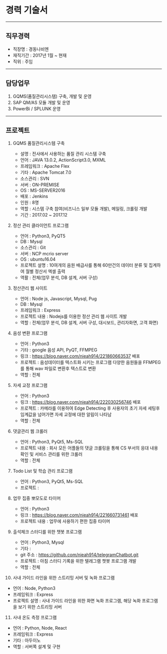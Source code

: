 경력 기술서
============

---



## 직무경력
- 직장명   : 경동나비엔
- 재직기간 : 2017년 1월 ~ 현재
- 직위     : 주임

---

## 담당업무
1. GQMS(품질관리시스템) 구축, 개발 및 운영
2. SAP QM/AS 모듈 개발 및 운영
3. PowerBi / SPLUNK 운영

---

## 프로젝트
1. GQMS 품질관리시스템 구축 
    - 설명       : 전사에서 사용하는 품질 관리 시스템 구축
    - 언어       : JAVA 13.0.2, ActionScript3.0, MXML
    - 프레임워크 : Apache Flex
    - 기타       : Apache Tomcat 7.0
    - 소스관리   : SVN
    - 서버       : ON-PREMISE
    - OS         : MS-SERVER2016
    - 배포       : Jenkins
    - 인원       : 8명
    - 역할       : 시스템 구축 참여(비즈니스 일부 모듈 개발), 메일링, 크롤링 개발 
    - 기간       : 2017.02 ~ 2017.12

2. 정산 관리 클라이언트 프로그램
   - 언어 : Python3, PyQT5
   - DB : Mysql
   - 소스관리 : Git
   - 서버 : NCP mcrio server 
   - OS : ubuntu16.04
   - 프로젝트 설명 : 10여개의 음원 배급사를 통해 60만건의 데이터 분류 및 집계하여 월별 정산서 엑셀 출력 
   - 역활 : 전체(업무 분석, DB 설계, 서버 구성)

3. 정산관리 웹 사이트
   - 언어 : Node js, Javascript, Mysql, Pug
   - DB : Mysql
   - 프레임워크 : Express
   - 프로젝트 내용 : Nodejs를 이용한 정산 관리 웹 사이트 개발
   - 역할 : 전체(업무 분석, DB 설계, 서버 구성, 대시보드, 관리자화면, 고객 화면)


4. 음성 변환 프로그램
   - 언어 : Python3
   - 기타 : google 음성 API, PyQT, FFMPEG
   - 링크 : https://blog.naver.com/nieah914/221860663537 배포
   - 프로젝트 : 음성데이터를 텍스트화 시키는 프로그램
                다양한 음원들을 FFMPEG를 통해 wav 파일로 변환후 텍스트로 변환
   - 역할 : 전체 

5. 자세 교정 프로그램
   - 언어 : Python3
   - 링크 : https://blog.naver.com/nieah914/222030256746 배포
   - 프로젝트 : 카메라를 이용하여 Edge Detecting 후 사용자의 초기 자세 세팅후 임계값을 넘어가면 
                  자세 교정에 대한 알림이 나타남
   - 역할 : 전체

6. 댓글관리 웹 크롤러
   - 언어 : Python3, PyQt5, Ms-SQL
   - 프로젝트 내용 : 회사 모든 어플들의 댓글 크롤링을 통해 CS 부서의 응대 내용 확인 및 서비스 관리를 위한 크롤러
   - 역할 : 전체

7. Todo List 및 학습 관리 프로그램
   - 언어 : Python3, PyQt5, Ms-SQL
   - 프로젝트 : 

8. 업무 집중 뽀모도로 타이머
   - 언어 : Python3
   - 링크 : https://blog.naver.com/nieah914/221660731461 배포
   - 프로젝트 내용 : 업무에 사용하기 편한 집중 타이머

9. 출석체크 스터디를 위한 챗봇 프로그램
   - 언어 : Python3, Mysql
   - 기타 : 
   - git 주소 : https://github.com/nieah914/telegramChatbot.git 
   - 프로젝트 : 아침 스터디 기록을 위한 텔레그램 챗봇 프로그램 개발
   - 역할 : 전체

10. 사내 가이드 라인을 위한 스트리밍 서버 및 녹화 프로그램
   - 언어 : Node, Python3
   - 프레임워크 : Express
   - 프로젝트 설명 : 사내 가이드 라인을 위한 화면 녹화 프로그램, 해당 녹화 프로그램을 보기 위한 스트리밍 서버

11. 사내 온도 측정 프로그램
   - 언어 : Python, Node, React
   - 프레임워크 : Express
   - 기타 : 아두이노
   - 역할 : 서버쪽 설계 및 구현 

